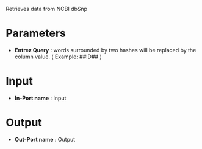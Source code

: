 Retrieves data from NCBI dbSnp


# Parameters #


  * **Entrez Query** : words surrounded by two hashes will be replaced by the column value. ( Example: ##ID## )

# Input #


  * **In-Port name** : Input

# Output #


  * **Out-Port name** : Output